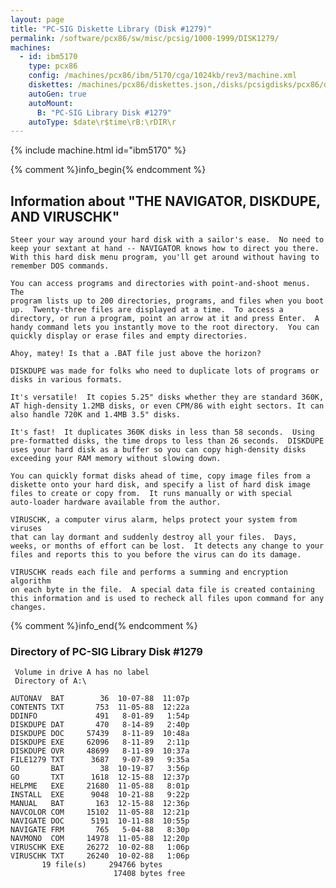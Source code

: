 ```yaml
---
layout: page
title: "PC-SIG Diskette Library (Disk #1279)"
permalink: /software/pcx86/sw/misc/pcsig/1000-1999/DISK1279/
machines:
  - id: ibm5170
    type: pcx86
    config: /machines/pcx86/ibm/5170/cga/1024kb/rev3/machine.xml
    diskettes: /machines/pcx86/diskettes.json,/disks/pcsigdisks/pcx86/diskettes.json
    autoGen: true
    autoMount:
      B: "PC-SIG Library Disk #1279"
    autoType: $date\r$time\rB:\rDIR\r
---
```


{% include machine.html id="ibm5170" %}

{% comment %}info_begin{% endcomment %}

## Information about "THE NAVIGATOR, DISKDUPE, AND VIRUSCHK"

    Steer your way around your hard disk with a sailor's ease.  No need to
    keep your sextant at hand -- NAVIGATOR knows how to direct you there.
    With this hard disk menu program, you'll get around without having to
    remember DOS commands.
    
    You can access programs and directories with point-and-shoot menus. The
    program lists up to 200 directories, programs, and files when you boot
    up.  Twenty-three files are displayed at a time.  To access a
    directory, or run a program, point an arrow at it and press Enter.  A
    handy command lets you instantly move to the root directory.  You can
    quickly display or erase files and empty directories.
    
    Ahoy, matey! Is that a .BAT file just above the horizon?
    
    DISKDUPE was made for folks who need to duplicate lots of programs or
    disks in various formats.
    
    It's versatile!  It copies 5.25" disks whether they are standard 360K,
    AT high-density 1.2MB disks, or even CPM/86 with eight sectors. It can
    also handle 720K and 1.4MB 3.5" disks.
    
    It's fast!  It duplicates 360K disks in less than 58 seconds.  Using
    pre-formatted disks, the time drops to less than 26 seconds.  DISKDUPE
    uses your hard disk as a buffer so you can copy high-density disks
    exceeding your RAM memory without slowing down.
    
    You can quickly format disks ahead of time, copy image files from a
    diskette onto your hard disk, and specify a list of hard disk image
    files to create or copy from.  It runs manually or with special
    auto-loader hardware available from the author.
    
    VIRUSCHK, a computer virus alarm, helps protect your system from viruses
    that can lay dormant and suddenly destroy all your files.  Days,
    weeks, or months of effort can be lost.  It detects any change to your
    files and reports this to you before the virus can do its damage.
    
    VIRUSCHK reads each file and performs a summing and encryption algorithm
    on each byte in the file.  A special data file is created containing
    this information and is used to recheck all files upon command for any
    changes.
{% comment %}info_end{% endcomment %}


### Directory of PC-SIG Library Disk #1279

     Volume in drive A has no label
     Directory of A:\

    AUTONAV  BAT        36  10-07-88  11:07p
    CONTENTS TXT       753  11-05-88  12:22a
    DDINFO             491   8-01-89   1:54p
    DISKDUPE DAT       470   8-14-89   2:40p
    DISKDUPE DOC     57439   8-11-89  10:48a
    DISKDUPE EXE     62096   8-11-89   2:11p
    DISKDUPE OVR     48699   8-11-89  10:37a
    FILE1279 TXT      3687   9-07-89   9:35a
    GO       BAT        38  10-19-87   3:56p
    GO       TXT      1618  12-15-88  12:37p
    HELPME   EXE     21680  11-05-88   8:01p
    INSTALL  EXE      9048  10-21-88   9:22p
    MANUAL   BAT       163  12-15-88  12:36p
    NAVCOLOR COM     15102  11-05-88  12:21p
    NAVIGATE DOC      5191  10-11-88  10:55p
    NAVIGATE FRM       765   5-04-88   8:30p
    NAVMONO  COM     14978  11-05-88  12:20p
    VIRUSCHK EXE     26272  10-02-88   1:06p
    VIRUSCHK TXT     26240  10-02-88   1:06p
           19 file(s)     294766 bytes
                           17408 bytes free
